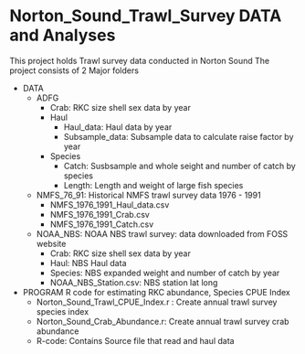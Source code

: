 # Norton_Sound_Trawl_Survey DATA and Analyses
This project holds Trawl survey data conducted in Norton Sound 
The project consists of 2 Major folders 
* DATA 
  * ADFG
    * Crab: RKC size shell sex data by year
    * Haul 
      * Haul_data: Haul data by year
      * Subsample_data: Subsample data to calculate raise factor by year 
    * Species 
      * Catch: Susbsample and whole seight and number of catch by species 
      * Length:  Length and weight of large fish species 
  * NMFS_76_91:  Historical NMFS trawl survey data 1976 - 1991
      * NMFS_1976_1991_Haul_data.csv
      * NMFS_1976_1991_Crab.csv
      * NMFS_1976_1991_Catch.csv
  * NOAA_NBS: NOAA NBS trawl survey: data downloaded from FOSS website
      * Crab: RKC size shell sex data by year
      * Haul: NBS Haul data 
      * Species:  NBS expanded weight and number of catch by year
      * NOAA_NBS_Station.csv:  NBS station lat long 
* PROGRAM  R code for estimating RKC abundance, Species CPUE Index 
    * Norton_Sound_Trawl_CPUE_Index.r  : Create annual trawl survey species index
    * Norton_Sound_Crab_Abundance.r: Create annual trawl survey crab abundance 
    * R-code:  Contains Source file that read and haul data 
    
      
     

